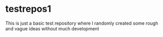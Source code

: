 # testrepos1

This is just a basic test repository where I randomly created some rough and vague ideas without much development
